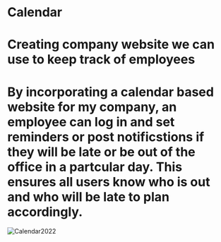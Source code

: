 # Calendar

# Creating company website we can use to keep track of employees 


# By incorporating a calendar based website for my company, an employee can log in and set reminders or post notificstions if they will be late or be out of the office in a partcular day. This ensures all users know who is out and who will be late to plan accordingly. 

![Calendar2022](https://user-images.githubusercontent.com/102202526/218339310-f91afd2f-804d-4e99-a939-18ed13c5593c.png)

